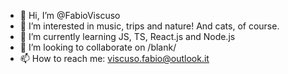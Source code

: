 - 👋 Hi, I’m @FabioViscuso
- 👀 I’m interested in music, trips and nature! And cats, of course.
- 🌱 I’m currently learning JS, TS, React.js and Node.js
- 💞️ I’m looking to collaborate on /blank/
- 📫 How to reach me: viscuso.fabio@outlook.it

<!---
FabioViscuso/FabioViscuso is a ✨ special ✨ repository because its `README.md` (this file) appears on your GitHub profile.
You can click the Preview link to take a look at your changes.
--->

